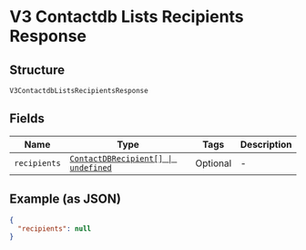 
# V3 Contactdb Lists Recipients Response

## Structure

`V3ContactdbListsRecipientsResponse`

## Fields

| Name | Type | Tags | Description |
|  --- | --- | --- | --- |
| `recipients` | [`ContactDBRecipient[] \| undefined`](../../doc/models/contact-db-recipient.md) | Optional | - |

## Example (as JSON)

```json
{
  "recipients": null
}
```

